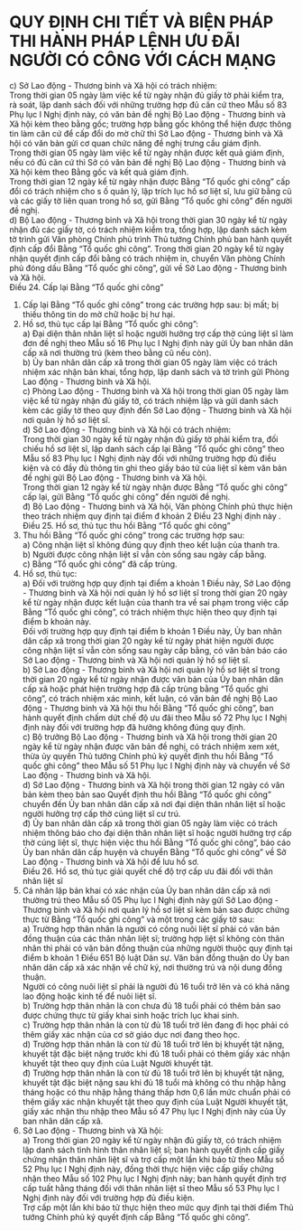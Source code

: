 # QUY ĐỊNH CHI TIẾT VÀ BIỆN PHÁP THI HÀNH PHÁP LỆNH ƯU ĐÃI NGƯỜI CÓ CÔNG VỚI CÁCH MẠNG

c) Sở Lao động - Thương binh và Xã hội có trách nhiệm:  
Trong thời gian 05 ngày làm việc kể từ ngày nhận đủ giấy tờ phải kiểm tra, rà soát, lập danh sách đối với những trường hợp đủ căn cứ theo Mẫu số 83 Phụ lục I  Nghị định này, có văn bản đề nghị Bộ Lao động - Thương binh và Xã hội kèm theo bằng gốc; trường hợp bằng gốc không thể hiện được thông tin làm căn cứ để cấp đổi do mờ chữ thì Sở Lao động - Thương binh và Xã hội có văn bản gửi cơ quan chức năng đề nghị trưng cầu giám định.  
Trong thời gian 05 ngày làm việc kể từ ngày nhận được kết quả giám định, nếu có đủ căn cứ thì Sở có văn bản đề nghị Bộ Lao động - Thương binh và Xã hội kèm theo Bằng gốc và kết quả giám định.  
Trong thời gian 12 ngày kể từ ngày nhận được Bằng “Tổ quốc ghi công” cấp đổi có trách nhiệm cho s ố quản lý, lập trích lục hồ sơ liệt sĩ, lưu giữ bằng cũ và các giấy tờ liên quan trong hồ sơ, gửi Bằng “Tổ quốc ghi công” đến người đề nghị.  
d) Bộ Lao động - Thương binh và Xã hội trong thời gian 30 ngày kể từ ngày nhận đủ các giấy tờ, có trách nhiệm kiểm tra, tổng hợp, lập danh sách kèm tờ trình gửi Văn phòng Chính phủ trình Thủ tướng Chính phủ ban hành quyết định cấp đổi Bằng “Tổ quốc ghi công”. Trong thời gian 20 ngày kể từ ngày nhận quyết định cấp đổi bằng có trách nhiệm in, chuyển Văn phòng Chính phủ đóng dấu Bằng “Tổ quốc ghi công”, gửi về Sở Lao động - Thương binh và Xã hội.  
Điều 24. Cấp lại Bằng “Tổ quốc ghi công”  
1. Cấp lại Bằng “Tổ quốc ghi công” trong các trường hợp sau: bị mất; bị thiếu thông tin do mờ chữ hoặc bị hư hại.  
2. Hồ sơ, thủ tục cấp lại Bằng “Tổ quốc ghi công”:  
a) Đại diện thân nhân liệt sĩ hoặc người hưởng trợ cấp thờ cúng liệt sĩ làm đơn đề nghị theo Mẫu số 16 Phụ lục I Nghị định này gửi Ủy ban nhân dân cấp xã nơi thường trú (kèm theo bằng cũ nếu còn).  
b) Ủy ban nhân dân cấp xã trong thời gian 05 ngày làm việc có trách nhiệm xác nhận bản khai, tổng hợp, lập danh sách và tờ trình gửi Phòng Lao động - Thương binh và Xã hội.  
c) Phòng Lao động - Thương binh và Xã hội trong thời gian 05 ngày làm việc kể từ ngày nhận đủ giấy tờ, có trách nhiệm lập và gửi danh sách kèm các giấy tờ theo quy định đến Sở Lao động - Thương binh và Xã hội nơi quản lý hồ sơ liệt sĩ.  
d) Sở Lao động - Thương binh và Xã hội có trách nhiệm:  
Trong thời gian 30 ngày kể từ ngày nhận đủ giấy tờ phải kiểm tra, đối chiếu hồ sơ liệt sĩ, lập danh sách cấp lại Bằng “Tổ quốc ghi công” theo Mẫu số 83 Phụ lục I  Nghị định này đối với những trường hợp đủ điều kiện và có đầy đủ thông tin ghi theo giấy báo tử của liệt sĩ kèm văn bản đề nghị gửi Bộ Lao động - Thương binh và Xã hội.  
Trong thời gian 12 ngày kể từ ngày nhận được Bằng “Tổ quốc ghi công” cấp lại, gửi Bằng “Tổ quốc ghi công” đến người đề nghị.  
đ) Bộ Lao động - Thương binh và Xã hội, Văn phòng Chính phủ thực hiện theo trách nhiệm quy định tại điểm đ khoản 2 Điều 23 Nghị định này .  
Điều 25. Hồ sơ, thủ tục thu hồi Bằng “Tổ quốc ghi công”  
1. Thu hồi Bằng “Tổ quốc ghi công” trong các trường hợp sau:  
a) Công nhận liệt sĩ không đúng quy định theo kết luận của thanh tra.  
b) Người được công nhận liệt sĩ vẫn còn sống sau ngày cấp bằng.  
c) Bằng “Tổ quốc ghi công” đã cấp trùng.  
2. Hồ sơ, thủ tục:  
a) Đối với trường hợp quy định tại điểm a khoản 1 Điều này, Sở Lao động - Thương binh và Xã hội nơi quản lý hồ sơ liệt sĩ trong thời gian 20 ngày kể từ ngày nhận được kết luận của thanh tra về sai phạm trong việc cấp Bằng “Tổ quốc ghi công”, có trách nhiệm thực hiện theo quy định tại điểm b khoản này.  
Đối với trường hợp quy định tại điểm b khoản 1 Điều này, Ủy ban nhân dân cấp xã trong thời gian 20 ngày kể từ ngày phát hiện người được công nhận liệt sĩ vẫn còn sống sau ngày cấp bằng, có văn bản báo cáo Sở Lao động - Thương binh và Xã hội nơi quản lý hồ sơ liệt sĩ.  
b) Sở Lao động - Thương binh và Xã hội nơi quản lý hồ sơ liệt sĩ trong thời gian 20 ngày kể từ ngày nhận được văn bản của Ủy ban nhân dân cấp xã hoặc phát hiện trường hợp đã cấp trùng bằng “Tổ quốc ghi công”, có trách nhiệm xác minh, kết luận, có văn bản đề nghị Bộ Lao động - Thương binh và Xã hội thu hồi Bằng “Tổ quốc ghi công”, ban hành quyết định chấm dứt chế độ ưu đãi theo Mẫu số 72 Phụ lục I Nghị định này đối với trường hợp đã hưởng không đúng quy định.  
c) Bộ trưởng Bộ Lao động - Thương binh và Xã hội trong thời gian 20 ngày kể từ ngày nhận được văn bản đề nghị, có trách nhiệm xem xét, thừa ủy quyền Thủ tướng Chính phủ ký quyết định thu hồi Bằng “Tổ quốc ghi công” theo Mẫu số 51 Phụ lục I Nghị định này và chuyển về Sở Lao động - Thương binh và Xã hội.  
d) Sở Lao động - Thương binh và Xã hội trong thời gian 12 ngày có văn bản kèm theo bản sao Quyết định thu hồi Bằng “Tổ quốc ghi công” chuyển đến Ủy ban nhân dân cấp xã nơi đại diện thân nhân liệt sĩ hoặc người hưởng trợ cấp thờ cúng liệt sĩ cư trú.  
đ) Ủy ban nhân dân cấp xã trong thời gian 05 ngày làm việc có trách nhiệm thông báo cho đại diện thân nhân liệt sĩ hoặc người hưởng trợ cấp thờ cúng liệt sĩ, thực hiện việc thu hồi Bằng “Tổ quốc ghi công”, báo cáo Ủy ban nhân dân cấp huyện và chuyển Bằng “Tổ quốc ghi công” về Sở Lao động - Thương binh và Xã hội để lưu hồ sơ.  
Điều 26. Hồ sơ, thủ tục giải quyết chế độ trợ cấp ưu đãi đối với thân nhân liệt sĩ  
1. Cá nhân lập bản khai có xác nhận của Ủy ban nhân dân cấp xã nơi thường trú theo Mẫu số 05 Phụ lục I Nghị định này gửi Sở Lao động - Thương binh và Xã hội nơi quản lý hồ sơ liệt sĩ kèm bản sao được chứng thực từ Bằng “Tổ quốc ghi công” và một trong các giấy tờ sau:  
a) Trường hợp thân nhân là người có công nuôi liệt sĩ phải có văn bản đồng thuận của các thân nhân liệt sĩ; trường hợp liệt sĩ không còn thân nhân thì phải có văn bản đồng thuận của những người thuộc quy định tại điểm b khoản 1 Điều 651 Bộ luật Dân sự. Văn bản đồng thuận do Ủy ban nhân dân cấp xã xác nhận về chữ ký, nơi thường trú và nội dung đồng thuận.  
Người có công nuôi liệt sĩ phải là người đủ 16 tuổi trở lên và có khả năng lao động hoặc kinh tế để nuôi liệt sĩ.  
b) Trường hợp thân nhân là con chưa đủ 18 tuổi phải có thêm bản sao được chứng thực từ giấy khai sinh hoặc trích lục khai sinh.  
c) Trường hợp thân nhân là con từ đủ 18 tuổi trở lên đang đi học phải có thêm giấy xác nhận của cơ sở giáo dục nơi đang theo học.  
d) Trường hợp thân nhân là con từ đủ 18 tuổi trở lên bị khuyết tật nặng, khuyết tật đặc biệt nặng trước khi đủ 18 tuổi phải có thêm giấy xác nhận khuyết tật theo quy định của Luật Người khuyết tật.  
đ) Trường hợp thân nhân là con từ đủ 18 tuổi trở lên bị khuyết tật nặng, khuyết tật đặc biệt nặng sau khi đủ 18 tuổi mà không có thu nhập hằng tháng hoặc có thu nhập hằng tháng thấp hơn 0,6 lần mức chuẩn phải có thêm giấy xác nhận khuyết tật theo quy định của Luật Người khuyết tật, giấy xác nhận thu nhập theo Mẫu số 47 Phụ lục I Nghị định này của Ủy ban nhân dân cấp xã.  
2. Sở Lao động - Thương binh và Xã hội:  
a) Trong thời gian 20 ngày kể từ ngày nhận đủ giấy tờ, có trách nhiệm lập danh sách tình hình thân nhân liệt sĩ; ban hành quyết định cấp giấy chứng nhận thân nhân liệt sĩ và trợ cấp một lần khi báo tử theo Mẫu số 52 Phụ lục I Nghị định này, đồng thời thực hiện việc cấp giấy chứng nhận theo Mẫu số 102 Phụ lục I  Nghị định này; ban hành quyết định trợ cấp tuất hằng tháng đối với thân nhân liệt sĩ theo Mẫu số 53 Phụ lục I Nghị định này đối với trường hợp đủ điều kiện.  
Trợ cấp một lần khi báo tử thực hiện theo mức quy định tại thời điểm Thủ tướng Chính phủ ký quyết định cấp Bằng “Tổ quốc ghi công”.